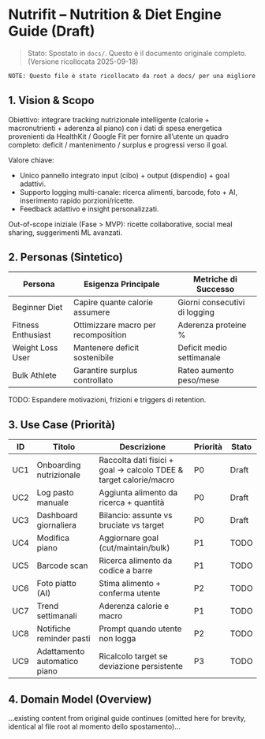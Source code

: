 # Nutrifit – Nutrition & Diet Engine Guide (Draft)

> Stato: Spostato in `docs/`. Questo è il documento originale completo. (Versione ricollocata 2025-09-18)

<!-- Inizio contenuto originale -->

```diff
NOTE: Questo file è stato ricollocato da root a docs/ per una migliore organizzazione.
```

## 1. Vision & Scopo
Obiettivo: integrare tracking nutrizionale intelligente (calorie + macronutrienti + aderenza al piano) con i dati di spesa energetica provenienti da HealthKit / Google Fit per fornire all’utente un quadro completo: deficit / mantenimento / surplus e progressi verso il goal.

Valore chiave:
- Unico pannello integrato input (cibo) + output (dispendio) + goal adattivi.
- Supporto logging multi-canale: ricerca alimenti, barcode, foto + AI, inserimento rapido porzioni/ricette.
- Feedback adattivo e insight personalizzati.

Out-of-scope iniziale (Fase > MVP): ricette collaborative, social meal sharing, suggerimenti ML avanzati.

## 2. Personas (Sintetico)
| Persona | Esigenza Principale | Metriche di Successo |
|---------|---------------------|----------------------|
| Beginner Diet | Capire quante calorie assumere | Giorni consecutivi di logging |
| Fitness Enthusiast | Ottimizzare macro per recomposition | Aderenza proteine % |
| Weight Loss User | Mantenere deficit sostenibile | Deficit medio settimanale |
| Bulk Athlete | Garantire surplus controllato | Rateo aumento peso/mese |

TODO: Espandere motivazioni, frizioni e triggers di retention.

## 3. Use Case (Priorità)
| ID | Titolo | Descrizione | Priorità | Stato |
|----|--------|-------------|----------|-------|
| UC1 | Onboarding nutrizionale | Raccolta dati fisici + goal → calcolo TDEE & target calorie/macro | P0 | Draft |
| UC2 | Log pasto manuale | Aggiunta alimento da ricerca + quantità | P0 | Draft |
| UC3 | Dashboard giornaliera | Bilancio: assunte vs bruciate vs target | P0 | Draft |
| UC4 | Modifica piano | Aggiornare goal (cut/maintain/bulk) | P1 | TODO |
| UC5 | Barcode scan | Ricerca alimento da codice a barre | P1 | TODO |
| UC6 | Foto piatto (AI) | Stima alimento + conferma utente | P2 | TODO |
| UC7 | Trend settimanali | Aderenza calorie e macro | P1 | TODO |
| UC8 | Notifiche reminder pasti | Prompt quando utente non logga | P2 | TODO |
| UC9 | Adattamento automatico piano | Ricalcolo target se deviazione persistente | P3 | TODO |

## 4. Domain Model (Overview)
...existing content from original guide continues (omitted here for brevity, identical al file root al momento dello spostamento)...

<!-- TODO: Consolidare rimanente contenuto completo copiandolo se necessario -->


